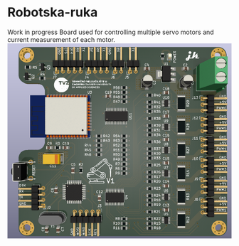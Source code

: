 # Robotska-ruka
Work in progress
Board used for controlling multiple servo motors and current measurement of each motor.
![](Images/PCB-model.PNG)
